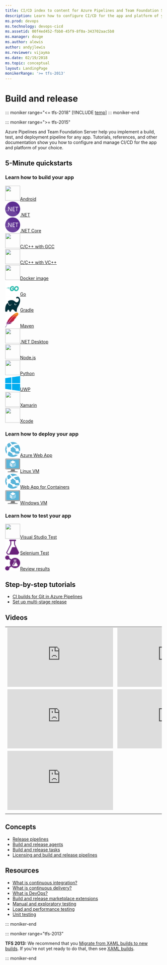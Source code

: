```yaml
---
title: CI/CD index to content for Azure Pipelines and Team Foundation Server | Azure Pipelines & TFS    
description: Learn how to configure CI/CD for the app and platform of your choice. Tutorials, references, and other documentation.  
ms.prod: devops
ms.technology: devops-cicd
ms.assetid: 00f4ed452-fbb8-45f9-8f0a-343702aac5b8  
ms.manager: douge
ms.author: alewis
author: andyjlewis
ms.reviewer: vijayma
ms.date: 02/19/2018
ms.topic: conceptual
layout: LandingPage
monikerRange: '>= tfs-2013'
---
```


# Build and release

::: moniker range="<= tfs-2018"
[!INCLUDE [temp](_shared/concept-rename-note.md)]
::: moniker-end

::: moniker range=">= tfs-2015"

Azure Pipelines and Team Foundation Server help you implement a build, test, and deployment pipeline for any app. Tutorials, references, and other documentation show you how to configure and manage CI/CD for the app and platform of your choice.

## 5-Minute quickstarts

### Learn how to build your app

<!-- Converting to icon48 format, this gets cleaner in YAML -->
<div class="ico48Case halfStack">
<div class="ico48Link"><a href="languages/android.md"><img width="48" height="48" alt="" src="https://docs.microsoft.com/en-us/media/logos/logo_android.svg"><span>Android</span></a></div>
<div class="ico48Link"><a href="apps/aspnet/build-aspnet-4.md"><img width="48" height="48" alt="" src="_img/index/logo_net.svg"><span>.NET</span></a></div>
<div class="ico48Link"><a href="languages/dotnet-core.md"><img width="48" height="48" alt="" src="_img/index/logo_net.svg"><span>.NET Core</span></a></div>
<div class="ico48Link"><a href="apps/c-cpp/gcc.md"><img width="48" height="48" alt="" src="https://docs.microsoft.com/media/logos/logo_Cplusplus.svg"><span>C/C++ with GCC</span></a></div>
<div class="ico48Link"><a href="apps/windows/cpp.md"><img width="48" height="48" alt="" src="https://docs.microsoft.com/media/logos/logo_visual-studio.svg"><span>C/C++ with VC++</span></a></div>
<div class="ico48Link"><a href="languages/docker.md"><img width="48" height="48" alt="" src="https://docs.microsoft.com/media/logos/logo_docker.svg"><span>Docker image</span></a></div>
<div class="ico48Link"><a href="apps/go/go.md"><img width="48" height="48" alt="" src="_img/index/logo_go.svg"><span>Go</span></a></div>
<div class="ico48Link"><a href="apps/java/build-gradle.md"><img width="48" height="48" alt="" src="_img/index/logo_gradle.png"><span>Gradle</span></a></div>
<div class="ico48Link"><a href="apps/java/build-maven.md"><img width="48" height="48" alt="" src="_img/index/logo_maven.svg"><span>Maven</span></a></div>
<div class="ico48Link"><a href="apps/windows/dot-net.md"><img width="48" height="48" alt="" src="https://docs.microsoft.com/media/logos/logo_NET.svg"><span>.NET Desktop</span></a></div>
<div class="ico48Link"><a href="languages/javascript.md"><img width="48" height="48" alt="" src="https://docs.microsoft.com/media/logos/logo_nodejs.svg"><span>Node.js</span></a></div>
<div class="ico48Link"><a href="languages/python.md"><img width="48" height="48" alt="" src="https://docs.microsoft.com/media/logos/logo_python.svg"><span>Python</span></a></div>
<div class="ico48Link"><a href="apps/windows/universal.md"><img width="48" height="48" alt="" src="_img/index/logo_uwp.svg"><span>UWP</span></a></div>
<div class="ico48Link"><a href="apps/mobile/xamarin.md"><img width="48" height="48" alt="" src="https://docs.microsoft.com/media/logos/logo_xamarin.svg"><span>Xamarin</span></a></div>
<div class="ico48Link"><a href="apps/mobile/xcode-ios.md"><img width="48" height="48" alt="" src="https://docs.microsoft.com/media/logos/logo_xcode.svg"><span>Xcode</span></a></div>
</div>

### Learn how to deploy your app

<!-- Converting to icon48 format, this gets cleaner in YAML -->
<div class="ico48Case halfStack">
<div class="ico48Link"><a href="targets/webapp.md"><img width="48" height="48" alt="" src="_img/index/app-service-web.png"><span>Azure Web App</span></a></div>
<div class="ico48Link"><a href="apps/cd/deploy-linuxvm-deploygroups.md"><img width="48" height="48" alt="" src="_img/index/virtualmachine.png"><span>Linux VM</span></a></div>
<div class="ico48Link"><a href="apps/cd/deploy-docker-webapp.md"><img width="48" height="48" alt="" src="_img/index/app-service-web.png"><span>Web App for Containers</span></a></div>
<div class="ico48Link"><a href="apps/cd/deploy-webdeploy-iis-deploygroups.md"><img width="48" height="48" alt="" src="_img/index/virtualmachine.png"><span>Windows VM</span></a></div>
</div>

### Learn how to test your app

<!-- Converting to icon48 format, this gets cleaner in YAML -->
<div class="ico48Case halfStack">
<div class="ico48Link"><a href="test/getting-started-with-continuous-testing.md"><img width="48" height="48" alt="" src="https://docs.microsoft.com/media/logos/logo_visual-studio.svg"><span>Visual Studio Test</span></a></div>
<div class="ico48Link"><a href="test/continuous-test-selenium.md"><img width="48" height="48" alt="" src="tasks/test/_img/visual-studio-test-icon.png"><span>Selenium Test</span></a></div>
<div class="ico48Link"><a href="test/review-continuous-test-results-after-build.md"><img width="48" height="48" alt="" src="tasks/test/_img/run-functional-tests-icon.png"><span>Review results</span></a></div>
</div>

## Step-by-step tutorials

* [CI builds for Git in Azure Pipelines](build/ci-build-git.md)
* [Set up multi-stage release](release/define-multistage-release-process.md)

## Videos

| | |
| --- | --- |
| <iframe src="https://channel9.msdn.com/Events/Connect/2017/T174/player" width="340" height="190" allowFullScreen frameBorder="0"></iframe> | <iframe src="https://channel9.msdn.com/Events/Connect/2017/T168/player" width="340" height="190" allowFullScreen frameBorder="0"></iframe> |
| <iframe src="https://channel9.msdn.com/Events/Connect/2017/T170/player" width="340" height="190" allowFullScreen frameBorder="0"></iframe> | <iframe src="https://channel9.msdn.com/Events/Connect/2017/T171/player" width="340" height="190" allowFullScreen frameBorder="0"></iframe> |
| <iframe src="https://channel9.msdn.com/Events/Visual-Studio/Visual-Studio-2017-Launch/190/player" width="340" height="190" allowFullScreen frameBorder="0"></iframe> |
| | |

## Concepts

- [Release pipelines](release/index.md)
- [Build and release agents](agents/agents.md)
- [Build and release tasks](process/tasks.md)  
- [Licensing and build and release pipelines](licensing/concurrent-jobs-vsts.md)

## Resources

- [What is continuous integration?](/azure/devops/what-is-continuous-integration)  
- [What is continuous delivery?](/azure/devops/what-is-continuous-delivery)  
- [What is DevOps?](/azure/devops/what-is-devops)   
- [Build and release marketplace extensions](https://marketplace.visualstudio.com/search?target=VSTS&category=Build%20and%20release&sortBy=Downloads)
- [Manual and exploratory testing](../test/index.md)
- [Load and performance testing](../test/load-test/index.md)
- [Unit testing](https://docs.microsoft.com/visualstudio/test/unit-test-your-code)

::: moniker-end

::: moniker range="tfs-2013"

**TFS 2013:** We recommend that you [Migrate from XAML builds to new builds](build/migrate-from-xaml-builds.md). If you're not yet ready to do that, then see [XAML builds](http://msdn.microsoft.com/library/ms181709%28v=vs.120%29.aspx).

::: moniker-end
